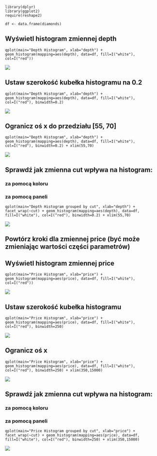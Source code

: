     library(dplyr)
    library(ggplot2)
    require(reshape2)

    df <- data.frame(diamonds)

Wyświetl histogram zmiennej depth
---------------------------------

    qplot(main="Depth Histogram", xlab="depth") + geom_histogram(mapping=aes(depth), data=df, fill=I("white"), col=I("red"))

![](grafand_files/figure-markdown_strict/unnamed-chunk-2-1.png)

Ustaw szerokość kubełka histogramu na 0.2
-----------------------------------------

    qplot(main="Depth Histogram", xlab="depth") + geom_histogram(mapping=aes(depth), data=df, fill=I("white"), col=I("red"), binwidth=0.2)

![](grafand_files/figure-markdown_strict/unnamed-chunk-3-1.png)

Ogranicz oś x do przedziału \[55, 70\]
--------------------------------------

    qplot(main="Depth Histogram", xlab="depth") + geom_histogram(mapping=aes(depth), data=df, fill=I("white"), col=I("red"), binwidth=0.2) + xlim(55,70)

![](grafand_files/figure-markdown_strict/unnamed-chunk-4-1.png)

Sprawdź jak zmienna cut wpływa na histogram:
--------------------------------------------

### za pomocą koloru

### za pomocą paneli

    qplot(main="Depth Histogram grouped by cut", xlab="depth") + facet_wrap(~cut) + geom_histogram(mapping=aes(depth), data=df, fill=I("white"), col=I("red"), binwidth=0.2) + xlim(55,70)

![](grafand_files/figure-markdown_strict/unnamed-chunk-5-1.png)

Powtórz kroki dla zmiennej price (być może zmieniając wartości części parametrów)
---------------------------------------------------------------------------------

Wyświetl histogram zmiennej price
---------------------------------

    qplot(main="Price Histogram", xlab="price") + geom_histogram(mapping=aes(price), data=df, fill=I("white"), col=I("red"))

![](grafand_files/figure-markdown_strict/unnamed-chunk-6-1.png)

Ustaw szerokość kubełka histogramu
----------------------------------

    qplot(main="Price Histogram", xlab="price") + geom_histogram(mapping=aes(price), data=df, fill=I("white"), col=I("red"), binwidth=250)

![](grafand_files/figure-markdown_strict/unnamed-chunk-7-1.png)

Ogranicz oś x
-------------

    qplot(main="Price Histogram", xlab="price") + geom_histogram(mapping=aes(price), data=df, fill=I("white"), col=I("red"), binwidth=250) + xlim(350,15000)

![](grafand_files/figure-markdown_strict/unnamed-chunk-8-1.png)

Sprawdź jak zmienna cut wpływa na histogram:
--------------------------------------------

### za pomocą koloru

### za pomocą paneli

    qplot(main="Price Histogram grouped by cut", xlab="price") + facet_wrap(~cut) + geom_histogram(mapping=aes(price), data=df, fill=I("white"), col=I("red"), binwidth=250) + xlim(350,15000)

![](grafand_files/figure-markdown_strict/unnamed-chunk-9-1.png)
